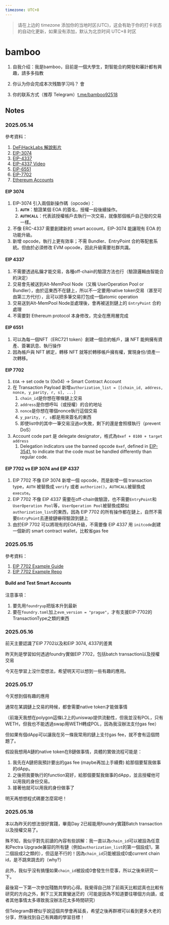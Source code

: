 ```yaml
---
timezone: UTC+8
---
```


> 请在上边的 timezone 添加你的当地时区(UTC)，这会有助于你的打卡状态的自动化更新，如果没有添加，默认为北京时间 UTC+8 时区


# bamboo

1. 自我介绍：我是bamboo，目前是一個大學生，對智能合約開發和審計都有興趣，請多多指教

2. 你认为你会完成本次残酷学习吗？ 會
3. 你的联系方式（推荐 Telegram）[t.me/bamboo92518](http://t.me/bamboo92518)

## Notes

<!-- Content_START -->

### 2025.05.14

參考資料：

1. [DeFiHackLabs 解說影片](https://www.youtube.com/watch?v=uZTeYfYM6fM)
2. [EIP-3074](https://eips.ethereum.org/EIPS/eip-3074)
3. [EIP-4337](https://eips.ethereum.org/EIPS/eip-4337)
4. [EIP-4337 Video](https://www.youtube.com/watch?v=PZ8svp68NXM&ab_channel=PatrickCollins)
5. [EIP-6551](https://eips.ethereum.org/EIPS/eip-6551)
6. [EIP-7702](https://eips.ethereum.org/EIPS/eip-7702)
7. [Ethereum Accounts](https://decrypt101.gitbook.io/decrypt101/blockchain-platforms/ethereum/ethereum-accounts)

#### EIP 3074

1. EIP-3074 引入兩個新操作碼（opcode）：
   1. **`AUTH`**：驗證某個 EOA 的簽名，授權一段後續操作。
   2. **`AUTHCALL`**：代表該授權帳戶去執行一次交易，就像那個帳戶自己發的交易一樣。
2. 不像 ERC-4337 需要創建新的 smart account，EIP-3074 能讓現有 EOA 的功能升級。
3. 新增 opcode，執行上更有效率；不需 Bundler、EntryPoint 合約等配套系統。但由於必須修改 EVM opcode，因此升級需要社群共識。

#### EIP 4337

1. 不需要透過私鑰才能交易，各種off-chain的驗證方法也行（驗證邏輯由智能合約決定）
2. 交易會先被送到Alt-MemPool Node（又稱 UserOperation Pool or Bundler），由於這東西不在鏈上，所以不一定要用native token交易（甚至可由第三方代付），且可以把多筆交易打包成一個atomic operation
3. 交易送到Alt-MemPool Node並處理後，會再被送到鏈上的 `EntryPoint` 合約處理
4. 不需要對 Ethereum protocol 本身修改，完全在應用層完成

#### EIP 6551

1. 可以為每一個NFT（ERC721 token）創建一個合約帳戶，讓 NFT 能夠擁有資產、簽署訊息、執行操作
2. 因為帳戶與 NFT 綁定，轉移 NFT 就等於轉移帳戶擁有權，實現身份/資產一次轉移。

#### EIP 7702

1. `EOA` -> set code tx (0x04) -> Smart Contract Account
2. 在 Transaction Payload 新增`authorization_list = [[chain_id, address, nonce, y_parity, r, s], ...]`
   1. `chain_id`是你想在哪條鏈上交易
   2. `address`是你想呼叫（或授權）的合約地址
   3. `nonce`是你想在哪個nonce執行這個交易
   4. `y_parity, r, s`都是用來簽名的東西
   5. 即使list中的其中一筆交易沒過or失敗，剩下的還是會照樣執行（prevent DoS）
3. Account code part 是 delegate designator，格式為`0xef + 0100 + target address`
   1. Delegation indicators use the banned opcode `0xef`, defined in [EIP-3541](https://eips.ethereum.org/EIPS/eip-3541), to indicate that the code must be handled differently than regular code.

#### EIP 7702 vs EIP 3074 and EIP 4337

1. EIP 7702 不像 EIP 3074 新增一個 opcode，而是新增一個 transaction type，`AUTH` 被替換成 `verify` 或者 `authorize()`，`AUTHCALL`被替換成`execute`。
2. EIP 7702 不像 EIP 4337 需要在off-chain做驗證，也不需要`EntryPoint`和`UserOperation Pool`等，`UserOperation Pool`被替換成類似`authorization_list`的東西，因為 EIP 7702 的所有操作都在鏈上，自然不需要`EntryPoint`去連接鏈嚇得驗證到鏈上
3. 由於EIP 7702 可以將現有的EOA升級，不需要像 EIP 4337 用 `initcode`創建一個新的 smart contract wallet，比較省gas fee

### 2025.05.15

參考資料：

1. [EIP 7702 Example Guide](https://www.quicknode.com/guides/ethereum-development/smart-contracts/eip-7702-smart-accounts)
2. [EIP 7702 Example Repo](https://github.com/quiknode-labs/qn-guide-examples/tree/main/ethereum/eip-7702)


#### Build and Test Smart Accounts

注意事項：

1. 要先用`foundryup`把版本升到最新
2. 要在`foundry.toml`加上`evm_version = "prague"`，才有支援EIP-7702的TransactionType之類的東西

### 2025.05.16

前天主要認識了EIP 7702以及和EIP 3074, 4337的差異

昨天則是學習如何透過foundry實做EIP 7702，包括batch transaction以及授權交易

今天在學習上沒什麼想法，希望明天可以想到一些有趣的應用。

### 2025.05.17

今天想到個有趣的應用

通常在某調鏈上交易的時候，都會需要native token才能做事情

（前幾天我想在polygon這條L2上的uniswap提供流動性，但我並沒有POL，只有WETH，但我也不能透過swap用WETH轉成POL，因為我沒辦法支付gas fee）

但如果有個dApp可以讓我在另一條我常用的鏈上支付gas fee，就不會有這個問題了。

假設我想用A鏈的native token在B鏈做事情，具體的實做流程可能是：

1. 我先在A鏈把我預計要出的gas fee (maybe再加上手續費) 給那個要幫我做事的dApp。
2. 之後把我要執行的function寫好，給那個要幫我做事的dApp，並且授權他可以用我的身份交易。
3. 接著他就可以用我的身份做事了

明天再想想程式碼要怎麼寫吧！

### 2025.05.18

本以為昨天的想法很好實踐，畢竟Day 2已經能用foundry實踐Batch transaction以及授權交易了。

殊不知，我似乎對先前讀的內容有些誤解：我一直以為`chain_id`可以被設為任意和Pectra Upgrade兼容的所有鏈（例如`authorization_list`的第一個設成1，第二個設成2之類的），但這是不行的！因為`chain_id`只能被設成0或current chain id，是不跳來跳去的（why?）

此外，我似乎沒有搞懂如果`chain_id`被設成0會發生什麼事，所以之後來研究一下。

最後寫一下第一次參加殘酷共學的心得。我覺得自己除了前兩天比較認真也比較有研究的方向之外，剩下三天其實蠻迷茫的（可能是因為不知道要往哪個方向讀，或者其他事情太多導致我沒辦法花太多時間研究）

但Telegram群裡似乎說這個共學會再延長，希望之後再群裡可以看到更多大老的分享，然後找到自己有興趣的學習目標！

<!-- Content_END -->
